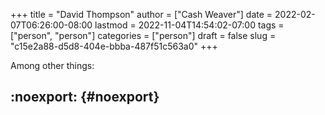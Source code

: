 +++
title = "David Thompson"
author = ["Cash Weaver"]
date = 2022-02-07T06:26:00-08:00
lastmod = 2022-11-04T14:54:02-07:00
tags = ["person", "person"]
categories = ["person"]
draft = false
slug = "c15e2a88-d5d8-404e-bbba-487f51c563a0"
+++

Among other things:


## :noexport: {#noexport}

